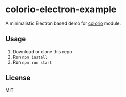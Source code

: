 # colorio-electron-example

A minimalistic Electron based demo for [colorio](https://github.com/turbobabr/colorio) module.

## Usage

1. Download or clone this repo
2. Run `npm install`
3. Run `npm run start`

## License

MIT

